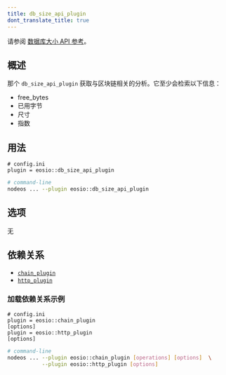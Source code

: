 ```yaml
---
title: db_size_api_plugin
dont_translate_title: true
---
```


请参阅 [数据库大小 API 参考](https://docs.eosnetwork.com/apis/leap/latest/db_size.api/)。

## 概述

那个 `db_size_api_plugin` 获取与区块链相关的分析。它至少会检索以下信息：
* free_bytes
* 已用字节
* 尺寸
* 指数

## 用法

```console
# config.ini
plugin = eosio::db_size_api_plugin
```
```sh
# command-line
nodeos ... --plugin eosio::db_size_api_plugin
```

## 选项

无

## 依赖关系

* [`chain_plugin`](../chain_plugin/index.md)
* [`http_plugin`](../http_plugin/index.md)

### 加载依赖关系示例

```console
# config.ini
plugin = eosio::chain_plugin
[options]
plugin = eosio::http_plugin
[options]
```
```sh
# command-line
nodeos ... --plugin eosio::chain_plugin [operations] [options]  \
           --plugin eosio::http_plugin [options]
```
